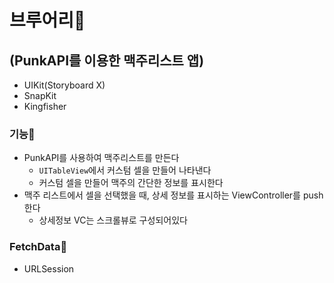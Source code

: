 # 브루어리🍺

## (PunkAPI를 이용한 맥주리스트 앱)

- UIKit(Storyboard X)
- SnapKit
- Kingfisher

### 기능🍗

- PunkAPI를 사용하여 맥주리스트를 만든다
    - `UITableView`에서 커스텀 셀을 만들어 나타낸다
    - 커스텀 셀을 만들어 맥주의 간단한 정보를 표시한다
- 맥주 리스트에서 셀을 선택했을 때, 상세 정보를 표시하는 ViewController를 push한다
    - 상세정보 VC는 스크롤뷰로 구성되어있다

### FetchData🧀
- URLSession
